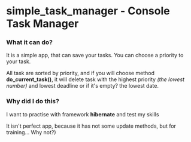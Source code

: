 # simple_task_manager -  Console Task Manager
### What it can do?
It is a simple app, that can save your tasks. You can choose a priority to your task.

All task are sorted by priority, and if you will choose method **do_current_task()**, 
it will delete task with the highest priority *(the lowest number)* and lowest deadline or if it's empty? the lowest date.

### Why did I do this?
I want to practise with framework **hibernate** and test my skills 

It isn't perfect app, because it has not some update methods, but for training... Why not?) 